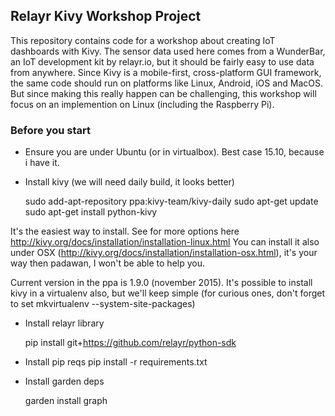 ## Relayr Kivy Workshop Project

This repository contains code for a workshop about creating IoT dashboards with Kivy.
The sensor data used here comes from a WunderBar, an IoT development kit by relayr.io,
but it should be fairly easy to use data from anywhere.
Since Kivy is a mobile-first, cross-platform GUI framework, the same code should run
on platforms like Linux, Android, iOS and MacOS. But since making this really happen
can be challenging, this workshop will focus on an implemention on Linux (including
the Raspberry Pi).

### Before you start

* Ensure you are under Ubuntu (or in virtualbox). Best case 15.10, because i have it.
* Install kivy (we will need daily build, it looks better)

     sudo add-apt-repository ppa:kivy-team/kivy-daily
     sudo apt-get update
     sudo apt-get install python-kivy

It's the easiest way to install. See for more options here http://kivy.org/docs/installation/installation-linux.html
You can install it also under OSX (http://kivy.org/docs/installation/installation-osx.html), it's your way then padawan,
I won't be able to help you.

Current version in the ppa is 1.9.0 (november 2015). It's possible to install kivy in a virtualenv also, but we'll keep
simple (for curious ones, don't forget to set  mkvirtualenv --system-site-packages)

* Install relayr library

    pip install git+https://github.com/relayr/python-sdk

* Install pip reqs
    pip install -r requirements.txt

* Install garden deps

    garden install graph
